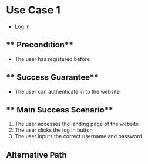 # Use Case 1

* Log in

## ** Precondition** 

* The user has registered before

## ** Success Guarantee**

* The user can authenticate in to the website

## ** Main Success Scenario**

1. The user accesses the landing page of the website
2. The user clicks the log in button
3. The user inputs the correct username and password


## Alternative Path

		


